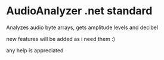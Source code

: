 # AudioAnalyzer .net standard
Analyzes audio byte arrays, gets amplitude levels and decibel

new features will be added as i need them :)

any help is appreciated
